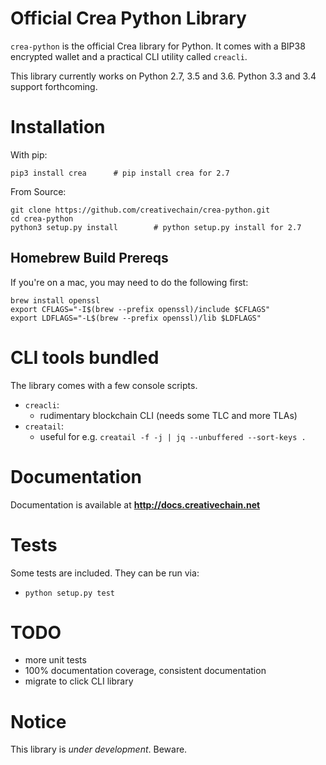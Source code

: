# Official Crea Python Library

`crea-python` is the official Crea library for Python. It comes with a
BIP38 encrypted wallet and a practical CLI utility called `creacli`.

This library currently works on Python 2.7, 3.5 and 3.6. Python 3.3 and 3.4 support forthcoming.

# Installation

With pip:

```
pip3 install crea      # pip install crea for 2.7
```

From Source:

```
git clone https://github.com/creativechain/crea-python.git
cd crea-python
python3 setup.py install        # python setup.py install for 2.7
```

## Homebrew Build Prereqs

If you're on a mac, you may need to do the following first:

```
brew install openssl
export CFLAGS="-I$(brew --prefix openssl)/include $CFLAGS"
export LDFLAGS="-L$(brew --prefix openssl)/lib $LDFLAGS"
```

# CLI tools bundled

The library comes with a few console scripts.

* `creacli`:
    * rudimentary blockchain CLI (needs some TLC and more TLAs)
* `creatail`:
    * useful for e.g. `creatail -f -j | jq --unbuffered --sort-keys .`

# Documentation

Documentation is available at **http://docs.creativechain.net**

# Tests

Some tests are included.  They can be run via:

* `python setup.py test`

# TODO

* more unit tests
* 100% documentation coverage, consistent documentation
* migrate to click CLI library

# Notice

This library is *under development*.  Beware.
